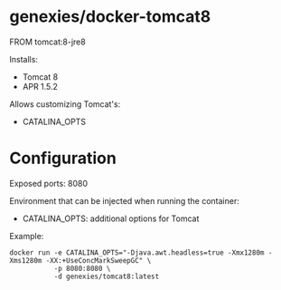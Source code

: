 # genexies/docker-tomcat8

FROM tomcat:8-jre8

 Installs:
 - Tomcat 8
 - APR 1.5.2

 Allows customizing Tomcat's:
  - CATALINA_OPTS

 # Configuration

 Exposed ports: 8080

 Environment that can be injected when running the container:
  - CATALINA_OPTS: additional options for Tomcat

  Example:
  ```
  docker run -e CATALINA_OPTS="-Djava.awt.headless=true -Xmx1280m -Xms1280m -XX:+UseConcMarkSweepGC" \
             -p 8080:8080 \
             -d genexies/tomcat8:latest
  ```
